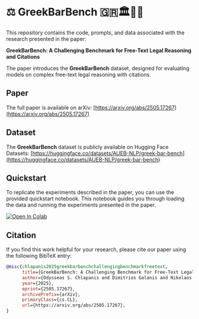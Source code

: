 # ⚖️ GreekBarBench 🇬🇷🏛️👩‍⚖️

This repository contains the code, prompts, and data associated with the research presented in the paper:

**GreekBarBench: A Challenging Benchmark for Free-Text Legal Reasoning and Citations**

The paper introduces the **GreekBarBench** dataset, designed for evaluating models on complex free-text legal reasoning with citations.

## Paper

The full paper is available on arXiv:
[https://arxiv.org/abs/2505.17267](https://arxiv.org/abs/2505.17267)

## Dataset

The **GreekBarBench** dataset is publicly available on Hugging Face Datasets:
[https://huggingface.co/datasets/AUEB-NLP/greek-bar-bench](https://huggingface.co/datasets/AUEB-NLP/greek-bar-bench)

## Quickstart

To replicate the experiments described in the paper, you can use the provided quickstart notebook. This notebook guides you through loading the data and running the experiments presented in the paper.

[![Open In Colab](https://colab.research.google.com/assets/colab-badge.svg)](https://colab.research.google.com/github/nlpaueb/greek-bar-bench/blob/main/quickstart/quickstart_greekbarbench.ipynb)

## Citation

If you find this work helpful for your research, please cite our paper using the following BibTeX entry:

```bibtex
@misc{chlapanis2025greekbarbenchchallengingbenchmarkfreetext,
      title={GreekBarBench: A Challenging Benchmark for Free-Text Legal Reasoning and Citations},
      author={Odysseas S. Chlapanis and Dimitrios Galanis and Nikolaos Aletras and Ion Androutsopoulos},
      year={2025},
      eprint={2505.17267},
      archivePrefix={arXiv},
      primaryClass={cs.CL},
      url={https://arxiv.org/abs/2505.17267},
}
